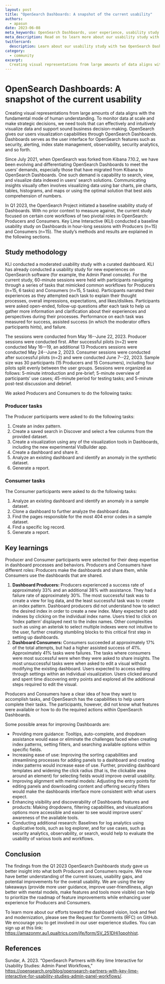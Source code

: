 ```yaml
---
layout: post
title: "OpenSearch Dashboards: A snapshot of the current usability"
authors: 
  - apasun
date: 2023-06-08
meta_keywords: OpenSearch Dashboards, user experience, usability study
meta_description: Read on to learn more about our usability study with two OpenSearch Dashboards user groups, Producers and Consumers.
twittercard:
  description: Learn about our usability study with two OpenSearch Dashboards user groups, Producers and Consumers, and how you can get involved in Dashboards redesign efforts.
category:
  - community
excerpt: 
  Creating visual representations from large amounts of data aligns with the fundamental mode of human understanding. To monitor data at scale and make strategic decisions, we need tools that can effectively and intuitively visualize data and support sound business decision-making. OpenSearch gives our users visualization capabilities through OpenSearch Dashboards. Dashboards serves as the user interface for OpenSearch features such as security, alerting, index state management, observability, security analytics, and so forth. 
---
```


# OpenSearch Dashboards: A snapshot of the current usability 

Creating visual representations from large amounts of data aligns with the fundamental mode of human understanding. To monitor data at scale and make strategic decisions, we need tools that can effectively and intuitively visualize data and support sound business decision-making. OpenSearch gives our users visualization capabilities through OpenSearch Dashboards. Dashboards serves as the user interface for OpenSearch features such as security, alerting, index state management, observability, security analytics, and so forth. 

Since July 2021, when OpenSearch was forked from Kibana 7.10.2, we have been evolving and differentiating OpenSearch Dashboards to meet the users’ demands, especially those that have migrated from Kibana to OpenSearch Dashboards. One such demand is capability to search, view, and visualize data indexed in users’ search solutions. Communicating insights visually often involves visualizing data using bar charts, pie charts, tables, histograms, and maps or using the optimal solution that best aids comprehension of numbers. 

In Q1 2023, the OpenSearch Project initiated a baseline usability study of Dashboards. With no prior context to measure against, the current study focused on certain core workflows of two pivotal roles in OpenSearch: Producers and Consumers. Key Lime Interactive (KLI) conducted a baseline usability study on Dashboards in hour-long sessions with Producers (n=15) and Consumers (n=15). The study’s methods and results are explained in the following sections.

## Study methodology

KLI conducted a moderated usability study with a curated dashboard. KLI has already conducted a usability study for new experiences on OpenSearch software (for example, the Admin Panel console). For the current study, 60-minute sessions were held with participants navigating through a series of tasks that mimicked common workflows for Producers (n=15, 6 tasks) and Consumers (n=15, 5 tasks). Participants narrated their experiences as they attempted each task to explain their thought processes, overall impressions, expectations, and likes/dislikes. Participants were asked open-ended, follow-up questions after each task to help us gather more information and clarification about their experiences and perspectives during their processes. Performance on each task was measured for success, assisted success (in which the moderator offers participants hints), and failure.

The sessions were conducted from May 16--June 22, 2023. Producer sessions were conducted first. After successful pilots (n=2) were conducted May 16—19, an additional 13 Producers sessions were conducted May 24--June 2, 2023. Consumer sessions were conducted after successful pilots (n=2) and were conducted June 7--22, 2023. Sample size was 30 participants (15 Producers and 15 Consumers), including four pilots split evenly between the user groups. Sessions were organized as follows: 5-minute introduction and pre-brief; 5-minute overview of participants’ use cases; 45-minute period for testing tasks; and 5-minute post-test discussion and debrief.

We asked Producers and Consumers to do the following tasks:

### Producer tasks

The Producer participants were asked to do the following tasks:

1. Create an index pattern.
2. Create a saved search in Discover and select a few columns from the provided dataset.
3. Create a visualization using any of the visualization tools in Dashboards, including the new experimental VisBuilder app.
4. Create a dashboard and share it.
5. Analyze an existing dashboard and identify an anomaly in the synthetic dataset.
6. Generate a report.

### Consumer tasks

The Consumer participants were asked to do the following tasks:

1. Analyze an existing dashboard and identify an anomaly in a sample dataset.
2. Clone a dashboard to further analyze the dashboard data.
3. Find the pages responsible for the most 404 error codes in a sample dataset.
4. Find a specific log record.
5. Generate a report.

## Key learnings

Producer and Consumer participants were selected for their deep expertise in dashboard processes and behaviors. Producers and Consumers have different roles: Producers make the dashboards and share them, while Consumers use the dashboards that are shared. 

1. **Dashboard Producers:** Producers experienced a success rate of approximately 33% and an additional 38% with assistance. They had a failure rate of approximately 30%. The most successful task was to create a view for log data, and the least successful task was to create an index pattern. Dashboard producers did not understand how to select the desired index in order to create a new index. Many expected to add indexes by clicking on the individual index name. Users tried to click on ‘Index pattern’ displayed next to the index names. Other complexities such as using an asterisk to select multiple indexes were not intuitive to the user, further creating stumbling blocks to this critical first step in setting up dashboards. 
2. **Dashboard Consumers:** Consumers succeeded at approximately 17% of the total attempts, but had a higher assisted success of 41%. Approximately 41% tasks were failures. The tasks where consumers were most successful were when they were asked to share insights. The most unsuccessful tasks were when asked to edit a visual without modifying the existing dashboard. Users expected to access editing through settings within an individual visualization. Users clicked around and spent time discovering entry points and explored all the additional steps required to edit the visual. 

Producers and Consumers have a clear idea of how they want to accomplish tasks, and OpenSearch has the capabilities to help users complete their tasks. The participants, however, did not know what features were available or how to do the required actions within OpenSearch Dashboards.
 
Some possible areas for improving Dashboards are: 

* Providing more guidance: Tooltips, auto-complete, and dropdown assistance would ease or eliminate the challenges faced when creating index patterns, setting filters, and searching available options within specific fields.
* Increasing ease of use: Improving the sorting capabilities and streamlining processes for adding panels to a dashboard and creating index patterns would increase ease of use. Further, providing dashboard templates and widening the click radius (that is, the clickable area around an element) for selecting fields would improve overall usability.
* Improving alignment with mental models: Adjusting the entry points for editing panels and downloading content and offering security filters would make the dashboards interface more consistent with what users expect. 
* Enhancing visibility and discoverability of Dashboards features and products: Making dropdowns, filtering capabilities, and visualizations options more accessible and easier to see would improve users' awareness of the available tools.
* Conducting additional research: Baselines for log analytics using duplicative tools, such as log explorer, and for use cases, such as security analytics, observability, or search, would help to evaluate the usability of various tools and workflows. 

## Conclusion

The findings from the Q1 2023 OpenSearch Dashboards study gave us better insight into what both Producers and Consumers require. We now have better understanding of the current issues, usability gaps, and potential improvements for the overall usability. We are using the key takeaways (provide more user guidance, improve user-friendliness, align better with mental models, make features and tools more visible) can help to prioritize the roadmap of feature improvements while enhancing user experience for Producers and Consumers. 

To learn more about our efforts toward the dashboard vision, look and feel and modernization, please see the Request for Comments (RFC) on GitHub. We encourage you to get involved in our user experience studies. You can sign up at this link: https://amazonmr.au1.qualtrics.com/jfe/form/SV_251DHi1opohhist. 

## References

Sundar, A. 2023. “OpenSearch Partners with Key lime Interactive for Usability Studies: Admin Panel Workflows,” https://opensearch.org/blog/opensearch-partners-with-key-lime-interactive-for-usability-studies-admin-panel-workflows/.
